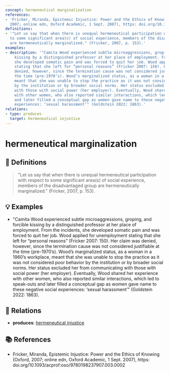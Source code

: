 ```yaml
---
concept: hermeneutical marginalization
references:
- 'Fricker, Miranda, Epistemic Injustice: Power and the Ethics of Knowing (Oxford,
  2007; online edn, Oxford Academic, 1 Sept. 2007), https: doi.org/10.1093/acprof:oso/9780198237907.003.0002'
definitions:
- '"Let us say that when there is unequal hermeneutical participation with respect
  to some significant area(s) of social experience, members of the disadvantaged group
  are hermeneutically marginalized." (Fricker, 2007, p. 153).'
examples:
- description: '"Camita Wood experienced subtle microaggressions, groping, and forcible
    kissing by a distinguished professor at her place of employment. From the incidents,
    she developed somatic pain and was forced to quit her job. Wood applied for unemployment
    stating that she left for “personal reasons” (Fricker 2007: 150). Her claim was
    denied, however, since the termination cause was not considered justifiable at
    the time (pre-1970’s). Wood’s marginalized status, as a woman in a 1960’s workplace,
    meant that she was unable to stop the practice as it was not considered poor behavior
    by the institution or by broader social norms. Her status excluded her from communicating
    with those with social power (her employer). Eventually, Wood shared her experience
    with other women, who also reported similar interactions, which led to speak-outs
    and later filled a conceptual gap as women gave name to these negative social
    experiences: ‘sexual harassment’" (Goldstein 2022: 1863).'
relations:
- type: produces
  target: hermeneutical injustice
---
```


# hermeneutical marginalization

## 📖 Definitions

> "Let us say that when there is unequal hermeneutical participation with respect to some significant area(s) of social experience, members of the disadvantaged group are hermeneutically marginalized." (Fricker, 2007, p. 153).

## 💡 Examples

- "Camita Wood experienced subtle microaggressions, groping, and forcible kissing by a distinguished professor at her place of employment. From the incidents, she developed somatic pain and was forced to quit her job. Wood applied for unemployment stating that she left for “personal reasons” (Fricker 2007: 150). Her claim was denied, however, since the termination cause was not considered justifiable at the time (pre-1970’s). Wood’s marginalized status, as a woman in a 1960’s workplace, meant that she was unable to stop the practice as it was not considered poor behavior by the institution or by broader social norms. Her status excluded her from communicating with those with social power (her employer). Eventually, Wood shared her experience with other women, who also reported similar interactions, which led to speak-outs and later filled a conceptual gap as women gave name to these negative social experiences: ‘sexual harassment’" (Goldstein 2022: 1863).

## 🔗 Relations

- **produces**: [hermeneutical injustice](./hermeneutical-injustice.md)

## 📚 References

- Fricker, Miranda, Epistemic Injustice: Power and the Ethics of Knowing (Oxford, 2007; online edn, Oxford Academic, 1 Sept. 2007), https: doi.org/10.1093/acprof:oso/9780198237907.003.0002
